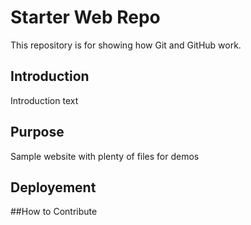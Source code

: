 # Starter Web Repo

This repository is for showing how Git and GitHub work.

## Introduction

Introduction text

## Purpose

Sample website with plenty of files for demos

## Deployement

##How to Contribute
